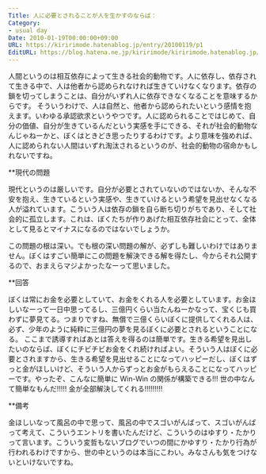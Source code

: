 ```yaml
---
Title: 人に必要とされることが人を生かすのならば：
Category:
- usual day
Date: 2010-01-19T00:00:00+09:00
URL: https://kiririmode.hatenablog.jp/entry/20100119/p1
EditURL: https://blog.hatena.ne.jp/kiririmode/kiririmode.hatenablog.jp/atom/entry/8454420450078212239
---
```



人間というのは相互依存によって生きる社会的動物です。人に依存し、依存されて生きる中で、人は他者から認められなければ生きていけなくなります。依存の鎖を切ってしまうことは、自分がいずれ人に依存できなくなることを意味するからです。
そういうわけで、人は自然と、他者から認められたいという感情を抱えます。いわゆる承認欲求というやつです。人に認められることではじめて、自分の価値、自分が生きているんだという実感を手にできる、それが社会的動物なんじゃねーかと、ぼくはときどき思ったりするわけです。より意味を強めれば、人に認められない人間はいずれ淘汰されるというのが、社会的動物の宿命かもしれないですね。

**現代の問題

現代というのは厳しいです。自分が必要とされていないのではないか、そんな不安を抱え、生きているという実感や、生きていけるという希望を見出せなくなる人が溢れています。こういう人は依存の鎖を自ら断ち切りがちであり、そして社会的に孤立します。これは、ぼくたちが作りあげた相互依存社会にとって、全体として見るとマイナスになるのではないでしょうか。

この問題の根は深い。でも根の深い問題の解が、必ずしも難しいわけではありません。ぼくはすごい簡単にこの問題を解決できる解を得たし、今からそれ公開するので、おまえらマジよかったなーって思いました。

**回答

ぼくは常にお金を必要としていて、お金をくれる人を必要としています。お金ほしいなーって一日中思ってるし、三億円くらい当たんねーかなって、宝くじも買わずに夢見てる。つまりですね、無償で三億くらいぼくに提供してくれる人は、必ず、少年のように純粋に三億円の夢を見るぼくに必要とされるということになる。
ここまで誘導すればあとは答えを得るのは簡単です。生きる希望を見出したいのならば、ぼくにチビチビお金をくれ続ければよい。そういう人はぼくに必要とされますから、生きる希望を見出せることになってハッピーだし、ぼくはずっと金がほしいけど、そういう人からずっとお金がもらえることになってハッピーです。やったぞ、こんなに簡単に Win-Win の関係が構築できる!!! 世の中なんて簡単なもんだ!!!!! 金が全部解決してくれる!!!!!!!!! 

**備考

金ほしいなって風呂の中で思って、風呂の中でスゴいがんばって、スゴいがんばって考えて、こういうエントリを書いたんだけど、こういうのはゆすり・たかりって言います。こういう変哲もないブログでいつの間にかゆすり・たかり行為が行われるわけですから、世の中というのは本当にこわい。みなさんも気をつけないといけないですね。
